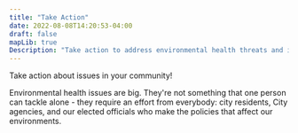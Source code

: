 ```yaml
---
title: "Take Action"
date: 2022-08-08T14:20:53-04:00
draft: false
mapLib: true
Description: "Take action to address environmental health threats and inequalities."
---
```


Take action about issues in your community!

Environmental health issues are big. They're not something that one person can tackle alone - they require an effort from everybody: city residents, City agencies, and our elected officials who make the policies that affect our environments. 

